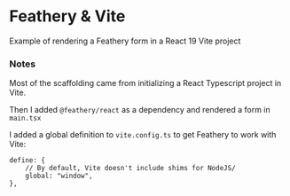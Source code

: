# Feathery & Vite

Example of rendering a Feathery form in a React 19 Vite project

### Notes
Most of the scaffolding came from initializing a React Typescript project in Vite.

Then I added `@feathery/react` as a dependency and rendered a form in `main.tsx`

I added a global definition to `vite.config.ts` to get Feathery to work with Vite:
```
define: {
    // By default, Vite doesn't include shims for NodeJS/
    global: "window",
},
```

